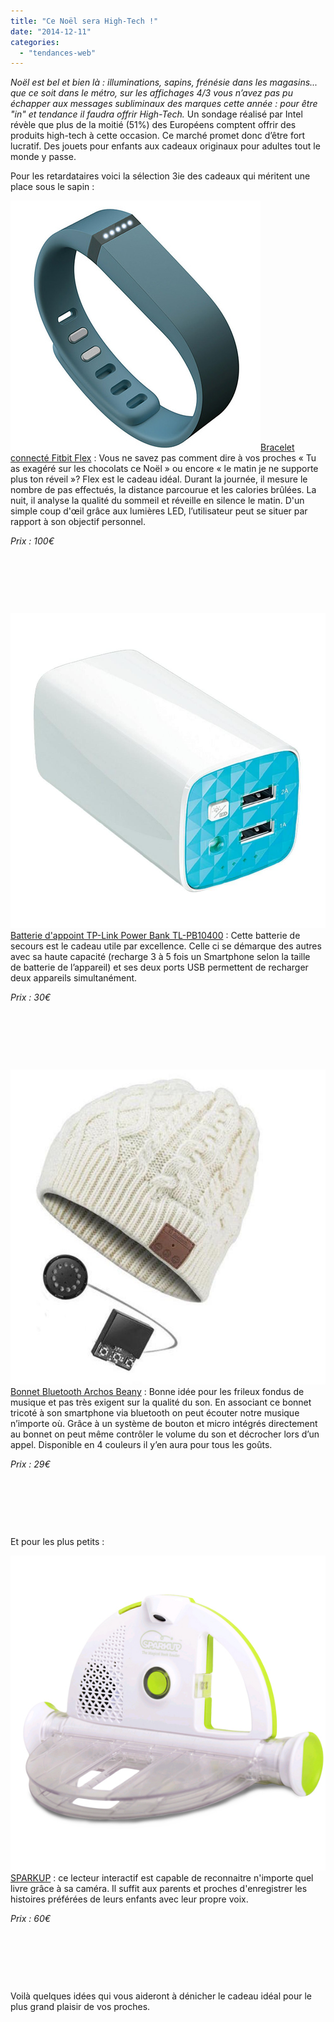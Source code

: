 ```yaml
---
title: "Ce Noël sera High-Tech !"
date: "2014-12-11"
categories: 
  - "tendances-web"
---
```


 _Noël est bel et bien là : illuminations, sapins, frénésie dans les magasins... que ce soit dans le métro, sur les affichages 4/3 vous n’avez pas pu échapper aux messages subliminaux des marques cette année : pour être "in" et tendance il faudra offrir High-Tech._ Un sondage réalisé par Intel révèle que plus de la moitié (51%) des Européens comptent offrir des produits high-tech à cette occasion. Ce marché promet donc d’être fort lucratif. Des jouets pour enfants aux cadeaux originaux pour adultes tout le monde y passe.

Pour les retardataires voici la sélection 3ie des cadeaux qui méritent une place sous le sapin :

[![fitbit-flex_1386260272](/assets/images/fitbit-flex_1386260272.jpg)](http://www.fitbit.com/fr/flex)[Bracelet connecté Fitbit Flex](http://www.fitbit.com/fr/flex) : Vous ne savez pas comment dire à vos proches « Tu as exagéré sur les chocolats ce Noël » ou encore « le matin je ne supporte plus ton réveil »? Flex est le cadeau idéal. Durant la journée, il mesure le nombre de pas effectués, la distance parcourue et les calories brûlées. La nuit, il analyse la qualité du sommeil et réveille en silence le matin. D'un simple coup d'œil grâce aux lumières LED, l’utilisateur peut se situer par rapport à son objectif personnel.

_Prix : 100€_

 

 

 

[![batterie](/assets/images/batterie.jpg)](http://www.tp-link.fr/products/details/?model=TL-PB1040)[Batterie d'appoint TP-Link Power Bank TL-PB10400](http://www.tp-link.fr/products/details/?model=TL-PB10400) : Cette batterie de secours est le cadeau utile par excellence. Celle ci se démarque des autres avec sa haute capacité (recharge 3 à 5 fois un Smartphone selon la taille de batterie de l’appareil) et ses deux ports USB permettent de recharger deux appareils simultanément.

_Prix : 30€_

 

 

 

[![archos-music-beany-1](/assets/images/archos-music-beany-1.jpg)](http://www.archos.com/fr/products/objects/cself/amb/index.html)[Bonnet Bluetooth Archos Beany](http://www.archos.com/fr/products/objects/cself/amb/index.html) : Bonne idée pour les frileux fondus de musique et pas très exigent sur la qualité du son. En associant ce bonnet tricoté à son smartphone via bluetooth on peut écouter notre musique n’importe où. Grâce à un système de bouton et micro intégrés directement au bonnet on peut même contrôler le volume du son et décrocher lors d’un appel. Disponible en 4 couleurs il y’en aura pour tous les goûts.

_Prix : 29€_

 

 

 

Et pour les plus petits :

[![Sparkup-only](/assets/images/Sparkup-only.jpg)](http://mon-sparkup.fr)[SPARKUP](http://mon-sparkup.fr) : ce lecteur interactif est capable de reconnaitre n'importe quel livre grâce à sa caméra. Il suffit aux parents et proches d'enregistrer les histoires préférées de leurs enfants avec leur propre voix.

_Prix : 60€_

 

 

 

Voilà quelques idées qui vous aideront à dénicher le cadeau idéal pour le plus grand plaisir de vos proches.
